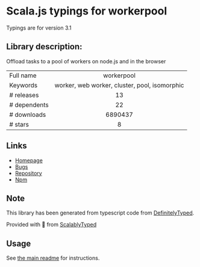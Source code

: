 
# Scala.js typings for workerpool

Typings are for version 3.1

## Library description:
Offload tasks to a pool of workers on node.js and in the browser

|                    |                 |
| ------------------ | :-------------: |
| Full name          | workerpool |
| Keywords           | worker, web worker, cluster, pool, isomorphic |
| # releases         | 13 |
| # dependents       | 22 |
| # downloads        | 6890437 |
| # stars            | 8 |

## Links
- [Homepage](https://github.com/josdejong/workerpool)
- [Bugs](https://github.com/josdejong/workerpool/issues)
- [Repository](https://github.com/josdejong/workerpool)
- [Npm](https://www.npmjs.com/package/workerpool)
    


## Note
This library has been generated from typescript code from [DefinitelyTyped](https://definitelytyped.org).

Provided with :purple_heart: from [ScalablyTyped](https://github.com/oyvindberg/ScalablyTyped)

## Usage
See [the main readme](../../readme.md) for instructions.


